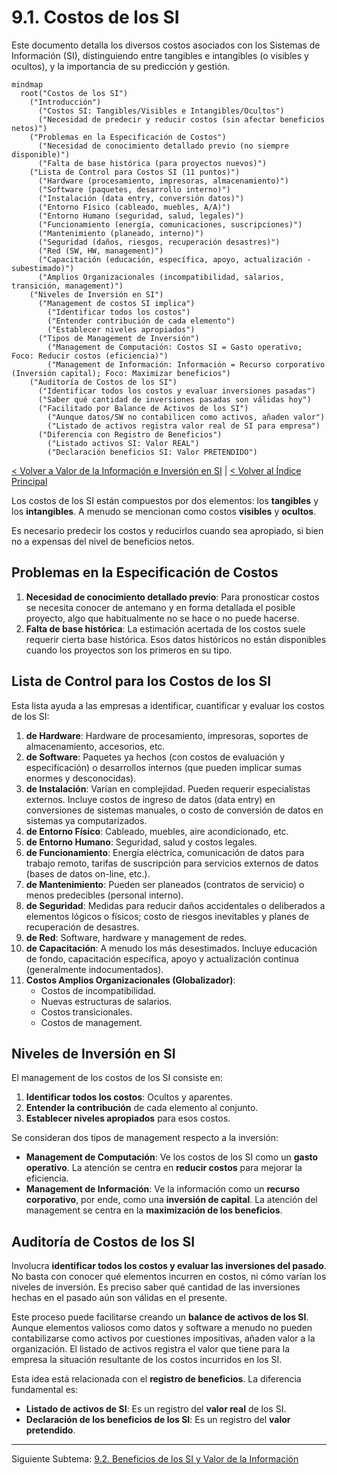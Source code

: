 # 9.1. Costos de los SI

Este documento detalla los diversos costos asociados con los Sistemas de Información (SI), distinguiendo entre tangibles e intangibles (o visibles y ocultos), y la importancia de su predicción y gestión.

```mermaid
mindmap
  root("Costos de los SI")
    ("Introducción")
      ("Costos SI: Tangibles/Visibles e Intangibles/Ocultos")
      ("Necesidad de predecir y reducir costos (sin afectar beneficios netos)")
    ("Problemas en la Especificación de Costos")
      ("Necesidad de conocimiento detallado previo (no siempre disponible)")
      ("Falta de base histórica (para proyectos nuevos)")
    ("Lista de Control para Costos SI (11 puntos)")
      ("Hardware (procesamiento, impresoras, almacenamiento)")
      ("Software (paquetes, desarrollo interno)")
      ("Instalación (data entry, conversión datos)")
      ("Entorno Físico (cableado, muebles, A/A)")
      ("Entorno Humano (seguridad, salud, legales)")
      ("Funcionamiento (energía, comunicaciones, suscripciones)")
      ("Mantenimiento (planeado, interno)")
      ("Seguridad (daños, riesgos, recuperación desastres)")
      ("Red (SW, HW, management)")
      ("Capacitación (educación, específica, apoyo, actualización - subestimado)")
      ("Amplios Organizacionales (incompatibilidad, salarios, transición, management)")
    ("Niveles de Inversión en SI")
      ("Management de costos SI implica")
        ("Identificar todos los costos")
        ("Entender contribución de cada elemento")
        ("Establecer niveles apropiados")
      ("Tipos de Management de Inversión")
        ("Management de Computación: Costos SI = Gasto operativo; Foco: Reducir costos (eficiencia)")
        ("Management de Información: Información = Recurso corporativo (Inversión capital); Foco: Maximizar beneficios")
    ("Auditoría de Costos de los SI")
      ("Identificar todos los costos y evaluar inversiones pasadas")
      ("Saber qué cantidad de inversiones pasadas son válidas hoy")
      ("Facilitado por Balance de Activos de los SI")
        ("Aunque datos/SW no contabilicen como activos, añaden valor")
        ("Listado de activos registra valor real de SI para empresa")
      ("Diferencia con Registro de Beneficios")
        ("Listado activos SI: Valor REAL")
        ("Declaración beneficios SI: Valor PRETENDIDO")
```

[< Volver a Valor de la Información e Inversión en SI](./09_Valor_Informacion_Inversion_SI.md) | [< Volver al Índice Principal](./00_Indice_SI_TI.md)

Los costos de los SI están compuestos por dos elementos: los **tangibles** y los **intangibles**. A menudo se mencionan como costos **visibles** y **ocultos**.

Es necesario predecir los costos y reducirlos cuando sea apropiado, si bien no a expensas del nivel de beneficios netos.

## Problemas en la Especificación de Costos

1.  **Necesidad de conocimiento detallado previo**: Para pronosticar costos se necesita conocer de antemano y en forma detallada el posible proyecto, algo que habitualmente no se hace o no puede hacerse.
2.  **Falta de base histórica**: La estimación acertada de los costos suele requerir cierta base histórica. Esos datos históricos no están disponibles cuando los proyectos son los primeros en su tipo.

## Lista de Control para los Costos de los SI

Esta lista ayuda a las empresas a identificar, cuantificar y evaluar los costos de los SI:

1.  **de Hardware**: Hardware de procesamiento, impresoras, soportes de almacenamiento, accesorios, etc.
2.  **de Software**: Paquetes ya hechos (con costos de evaluación y especificación) o desarrollos internos (que pueden implicar sumas enormes y desconocidas).
3.  **de Instalación**: Varían en complejidad. Pueden requerir especialistas externos. Incluye costos de ingreso de datos (data entry) en conversiones de sistemas manuales, o costo de conversión de datos en sistemas ya computarizados.
4.  **de Entorno Físico**: Cableado, muebles, aire acondicionado, etc.
5.  **de Entorno Humano**: Seguridad, salud y costos legales.
6.  **de Funcionamiento**: Energía eléctrica, comunicación de datos para trabajo remoto, tarifas de suscripción para servicios externos de datos (bases de datos on-line, etc.).
7.  **de Mantenimiento**: Pueden ser planeados (contratos de servicio) o menos predecibles (personal interno).
8.  **de Seguridad**: Medidas para reducir daños accidentales o deliberados a elementos lógicos o físicos; costo de riesgos inevitables y planes de recuperación de desastres.
9.  **de Red**: Software, hardware y management de redes.
10. **de Capacitación**: A menudo los más desestimados. Incluye educación de fondo, capacitación específica, apoyo y actualización continua (generalmente indocumentados).
11. **Costos Amplios Organizacionales (Globalizador)**:
    *   Costos de incompatibilidad.
    *   Nuevas estructuras de salarios.
    *   Costos transicionales.
    *   Costos de management.

## Niveles de Inversión en SI

El management de los costos de los SI consiste en:

1.  **Identificar todos los costos**: Ocultos y aparentes.
2.  **Entender la contribución** de cada elemento al conjunto.
3.  **Establecer niveles apropiados** para esos costos.

Se consideran dos tipos de management respecto a la inversión:

*   **Management de Computación**: Ve los costos de los SI como un **gasto operativo**. La atención se centra en **reducir costos** para mejorar la eficiencia.
*   **Management de Información**: Ve la información como un **recurso corporativo**, por ende, como una **inversión de capital**. La atención del management se centra en la **maximización de los beneficios**.

## Auditoría de Costos de los SI

Involucra **identificar todos los costos y evaluar las inversiones del pasado**. No basta con conocer qué elementos incurren en costos, ni cómo varían los niveles de inversión. Es preciso saber qué cantidad de las inversiones hechas en el pasado aún son válidas en el presente.

Este proceso puede facilitarse creando un **balance de activos de los SI**. Aunque elementos valiosos como datos y software a menudo no pueden contabilizarse como activos por cuestiones impositivas, añaden valor a la organización. El listado de activos registra el valor que tiene para la empresa la situación resultante de los costos incurridos en los SI.

Esta idea está relacionada con el **registro de beneficios**. La diferencia fundamental es:

*   **Listado de activos de SI**: Es un registro del **valor real** de los SI.
*   **Declaración de los beneficios de los SI**: Es un registro del **valor pretendido**.

---

Siguiente Subtema: [9.2. Beneficios de los SI y Valor de la Información](./09b_Beneficios_SI.md) 